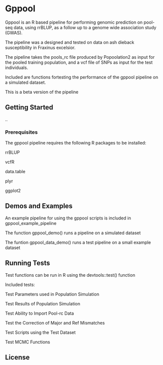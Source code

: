 # Gppool

Gppool is an R based pipeline for performing genomic prediction on pool-seq data, using rrBLUP, as a follow up to a genome wide association study (GWAS).

The pipeline was a designed and tested on data on ash dieback susceptibility in Fraxinus excelsior.

The pipeline takes the pools_rc file produced by Popoolation2 as input for the pooled training population, and a vcf file of SNPs as input for the test individuals. 

Included are functions fortesting the performance of the gppool pipeline on a simulated dataset.

This is a beta version of the pipeline

## Getting Started

..

### Prerequisites

The gppool pipeline requires the following R packages to be installed:


rrBLUP

vcfR

data.table

plyr

ggplot2

## Demos and Examples

An example pipeline for using the gppool scripts is included in gppool_example_pipeline

The function gppool_demo() runs a pipeline on a simulated dataset

The funtion gppool_data_demo() runs a test pipeline on a small example dataset 

## Running Tests

Test functions can be run in R using the devtools::test() function

Included tests:

Test Parameters used in Population Simulation

Test Results of Population Simulation

Test Ability to Import Pool-rc Data

Test the Correction of Major and Ref Mismatches

Test Scripts using the Test Dataset

Test MCMC Functions

## License 

